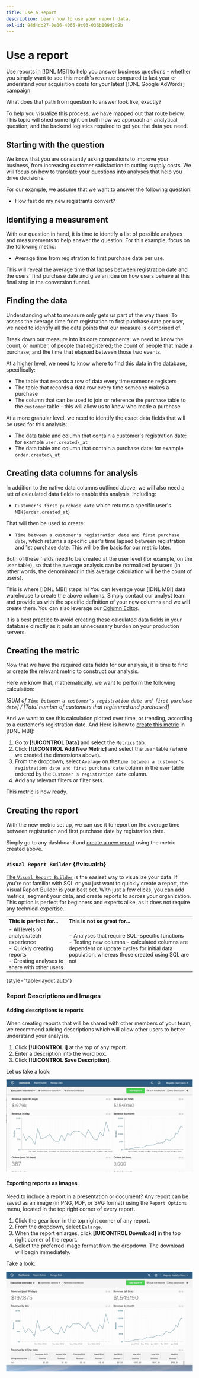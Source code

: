 ```yaml
---
title: Use a Report
description: Learn how to use your report data.
exl-id: 94d4db27-0e06-4066-9c03-036b109d2d9b
---
```

# Use a report

Use reports in [!DNL MBI] to help you answer business questions - whether you simply want to see this month's revenue compared to last year or understand your acquisition costs for your latest [!DNL Google AdWords] campaign.

What does that path from question to answer look like, exactly?

To help you visualize this process, we have mapped out that route below. This topic will shed some light on both how we approach an analytical question, and the backend logistics required to get you the data you need.

## Starting with the question

We know that you are constantly asking questions to improve your business, from increasing customer satisfaction to cutting supply costs. We will focus on how to translate your questions into analyses that help you drive decisions.

For our example, we assume that we want to answer the following question:

* How fast do my new registrants convert?

## Identifying a measurement

With our question in hand, it is time to identify a list of possible analyses and measurements to help answer the question. For this example, focus on the following metric:

* Average time from registration to first purchase date per use.

This will reveal the average time that lapses between registration date and the users' first purchase date and give an idea on how users behave at this final step in the conversion funnel.

## Finding the data

Understanding what to measure only gets us part of the way there. To assess the average time from registration to first purchase date per user, we need to identify all the data points that our measure is comprised of.

Break down our measure into its core components: we need to know the count, or number, of people that registered; the count of people that made a purchase; and the time that elapsed between those two events.

At a higher level, we need to know where to find this data in the database, specifically:

* The table that records a row of data every time someone registers
* The table that records a data row every time someone makes a purchase
* The column that can be used to join or reference the `purchase` table to the `customer` table - this will allow us to know who made a purchase

At a more granular level, we need to identify the exact data fields that will be used for this analysis:

* The data table and column that contain a customer's registration date: for example `user.created\_at`
* The data table and column that contain a purchase date: for example `order.created\_at`

## Creating data columns for analysis

In addition to the native data columns outlined above, we will also need a set of calculated data fields to enable this analysis, including:

* `Customer's first purchase date` which returns a specific user's `MIN(order.created_at`)

That will then be used to create:

* `Time between a customer's registration date and first purchase date`, which returns a specific user's time lapsed between registration and 1st purchase date. This will be the basis for our metric later.

Both of these fields need to be created at the user level (for example, on the `user` table), so that the average analysis can be normalized by users (in other words, the denominator in this average calculation will be the count of users).

This is where [!DNL MBI] steps in! You can leverage your [!DNL MBI] data warehouse to create the above columns. Simply contact our analyst team and provide us with the specific definition of your new columns and we will create them. You can also leverage our [Column Editor](../../data-analyst/data-warehouse-mgr/creating-calculated-columns.md).

It is a best practice to avoid creating these calculated data fields in your database directly as it puts an unnecessary burden on your production servers.

## Creating the metric

Now that we have the required data fields for our analysis, it is time to find or create the relevant metric to construct our analysis.

Here we know that, mathematically, we want to perform the following calculation:


_[SUM of `Time between a customer's registration date and first purchase date`] / [Total number of customers that registered and purchased]_

And we want to see this calculation plotted over time, or trending, according to a customer's registration date. And Here is how to [create this metric](../../data-user/reports/ess-manage-data-metrics.md) in [!DNL MBI]:

1. Go to **[!UICONTROL Data]** and select the `Metrics` tab.
1. Click **[!UICONTROL Add New Metric]** and select the `user` table (where we created the dimensions above).
1. From the dropdown, select `Average` on the`Time between a customer's registration date and first purchase date` column in the `user` table ordered by the `Customer's registration date`  column.
1. Add any relevant filters or filter sets.

This metric is now ready.

## Creating the report

With the new metric set up, we can use it to report on the average time between registration and first purchase date by registration date.

Simply go to any dashboard and [create a new report](../../data-user/reports/ess-manage-data-metrics.md) using the metric created above.

### `Visual Report Builder` {#visualrb}

[The `Visual Report Builder`](../../data-user/reports/ess-rpt-build-visual.md) is the easiest way to visualize your data. If you're not familiar with SQL or you just want to quickly create a report, the Visual Report Builder is your best bet. With just a few clicks, you can add metrics, segment your data, and create reports to across your organization. This option is perfect for beginners and experts alike, as it does not require any technical expertise.

|||
|--- |--- |
|**This is perfect for...**|**This is not so great for...**|
| - All levels of analysis/tech experience<br>- Quickly creating reports<br>- Creating analyses to share with other users | - Analyses that require SQL-specific functions<br>- Testing new columns - calculated columns are dependent on update cycles for initial data population, whereas those created using SQL are not|

{style="table-layout:auto"}

### Report Descriptions and Images

#### Adding descriptions to reports

When creating reports that will be shared with other members of your team, we recommend adding descriptions which will allow other users to better understand your analysis.

1. Click **[!UICONTROL i]** at the top of any report.
1. Enter a description into the word box.
1. Click **[!UICONTROL Save Description]**.

Let us take a look:

![Chart Description](../../assets/Chart_Description.gif)

#### Exporting reports as images

Need to include a report in a presentation or document? Any report can be saved as an image (in PNG, PDF, or SVG format) using the `Report Options` menu, located in the top right corner of every report.

1. Click the gear icon in the top right corner of any report.
1. From the dropdown, select `Enlarge`.
1. When the report enlarges, click **[!UICONTROL Download]** in the top right corner of the report.
1. Select the preferred image format from the dropdown. The download will begin immediately.

Take a look:

![](../../assets/exp-rep-as-image.gif)

